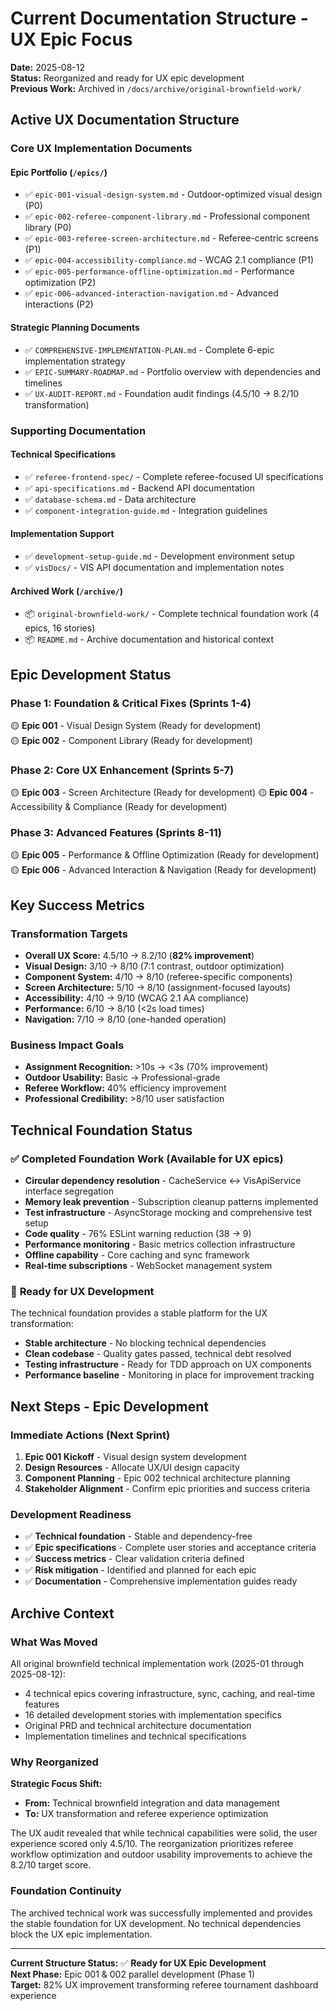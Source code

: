 # Current Documentation Structure - UX Epic Focus

**Date:** 2025-08-12  
**Status:** Reorganized and ready for UX epic development  
**Previous Work:** Archived in `/docs/archive/original-brownfield-work/`

## Active UX Documentation Structure

### Core UX Implementation Documents

#### **Epic Portfolio (`/epics/`)**
- ✅ `epic-001-visual-design-system.md` - Outdoor-optimized visual design (P0)
- ✅ `epic-002-referee-component-library.md` - Professional component library (P0)  
- ✅ `epic-003-referee-screen-architecture.md` - Referee-centric screens (P1)
- ✅ `epic-004-accessibility-compliance.md` - WCAG 2.1 compliance (P1)
- ✅ `epic-005-performance-offline-optimization.md` - Performance optimization (P2)
- ✅ `epic-006-advanced-interaction-navigation.md` - Advanced interactions (P2)

#### **Strategic Planning Documents**
- ✅ `COMPREHENSIVE-IMPLEMENTATION-PLAN.md` - Complete 6-epic implementation strategy
- ✅ `EPIC-SUMMARY-ROADMAP.md` - Portfolio overview with dependencies and timelines
- ✅ `UX-AUDIT-REPORT.md` - Foundation audit findings (4.5/10 → 8.2/10 transformation)

### Supporting Documentation

#### **Technical Specifications**
- ✅ `referee-frontend-spec/` - Complete referee-focused UI specifications
- ✅ `api-specifications.md` - Backend API documentation
- ✅ `database-schema.md` - Data architecture
- ✅ `component-integration-guide.md` - Integration guidelines

#### **Implementation Support**
- ✅ `development-setup-guide.md` - Development environment setup
- ✅ `visDocs/` - VIS API documentation and implementation notes

#### **Archived Work (`/archive/`)**
- 📦 `original-brownfield-work/` - Complete technical foundation work (4 epics, 16 stories)
- 📦 `README.md` - Archive documentation and historical context

## Epic Development Status

### **Phase 1: Foundation & Critical Fixes (Sprints 1-4)**
🟡 **Epic 001** - Visual Design System (Ready for development)  
🟡 **Epic 002** - Component Library (Ready for development)

### **Phase 2: Core UX Enhancement (Sprints 5-7)**  
🟡 **Epic 003** - Screen Architecture (Ready for development)
🟡 **Epic 004** - Accessibility & Compliance (Ready for development)

### **Phase 3: Advanced Features (Sprints 8-11)**
🟡 **Epic 005** - Performance & Offline Optimization (Ready for development)  
🟡 **Epic 006** - Advanced Interaction & Navigation (Ready for development)

## Key Success Metrics

### Transformation Targets
- **Overall UX Score:** 4.5/10 → 8.2/10 (**82% improvement**)
- **Visual Design:** 3/10 → 8/10 (7:1 contrast, outdoor optimization)
- **Component System:** 4/10 → 8/10 (referee-specific components)
- **Screen Architecture:** 5/10 → 8/10 (assignment-focused layouts)
- **Accessibility:** 4/10 → 9/10 (WCAG 2.1 AA compliance)
- **Performance:** 6/10 → 8/10 (<2s load times)
- **Navigation:** 7/10 → 8/10 (one-handed operation)

### Business Impact Goals
- **Assignment Recognition:** >10s → <3s (70% improvement)
- **Outdoor Usability:** Basic → Professional-grade
- **Referee Workflow:** 40% efficiency improvement
- **Professional Credibility:** >8/10 user satisfaction

## Technical Foundation Status

### ✅ **Completed Foundation Work** (Available for UX epics)
- **Circular dependency resolution** - CacheService ↔ VisApiService interface segregation
- **Memory leak prevention** - Subscription cleanup patterns implemented
- **Test infrastructure** - AsyncStorage mocking and comprehensive test setup
- **Code quality** - 76% ESLint warning reduction (38 → 9)
- **Performance monitoring** - Basic metrics collection infrastructure
- **Offline capability** - Core caching and sync framework
- **Real-time subscriptions** - WebSocket management system

### 🎯 **Ready for UX Development**
The technical foundation provides a stable platform for the UX transformation:
- **Stable architecture** - No blocking technical dependencies
- **Clean codebase** - Quality gates passed, technical debt resolved
- **Testing infrastructure** - Ready for TDD approach on UX components
- **Performance baseline** - Monitoring in place for improvement tracking

## Next Steps - Epic Development

### **Immediate Actions (Next Sprint)**
1. **Epic 001 Kickoff** - Visual design system development
2. **Design Resources** - Allocate UX/UI design capacity
3. **Component Planning** - Epic 002 technical architecture planning
4. **Stakeholder Alignment** - Confirm epic priorities and success criteria

### **Development Readiness**
- ✅ **Technical foundation** - Stable and dependency-free
- ✅ **Epic specifications** - Complete user stories and acceptance criteria
- ✅ **Success metrics** - Clear validation criteria defined
- ✅ **Risk mitigation** - Identified and planned for each epic
- ✅ **Documentation** - Comprehensive implementation guides ready

## Archive Context

### **What Was Moved**
All original brownfield technical implementation work (2025-01 through 2025-08-12):
- 4 technical epics covering infrastructure, sync, caching, and real-time features
- 16 detailed development stories with implementation specifics
- Original PRD and technical architecture documentation
- Implementation timelines and technical specifications

### **Why Reorganized**
**Strategic Focus Shift:**
- **From:** Technical brownfield integration and data management
- **To:** UX transformation and referee experience optimization

The UX audit revealed that while technical capabilities were solid, the user experience scored only 4.5/10. The reorganization prioritizes referee workflow optimization and outdoor usability improvements to achieve the 8.2/10 target score.

### **Foundation Continuity**
The archived technical work was successfully implemented and provides the stable foundation for UX development. No technical dependencies block the UX epic implementation.

---

**Current Structure Status:** ✅ **Ready for UX Epic Development**  
**Next Phase:** Epic 001 & 002 parallel development (Phase 1)  
**Target:** 82% UX improvement transforming referee tournament dashboard experience